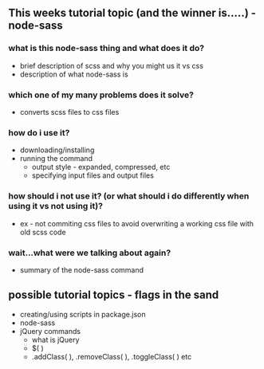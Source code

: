 ## This weeks tutorial topic (and the winner is.....) -  node-sass

### what is this node-sass thing and what does it do?
- brief description of scss and why you might us it vs css
- description of what node-sass is

### which one of my many problems does it solve?
- converts scss files to css files

### how do i use it?
- downloading/installing
- running the command
  - output style - expanded, compressed, etc
  - specifying input files and output files

### how should i not use it? (or what should i do differently when using it vs not using it)?
- ex - not commiting css files to avoid overwriting a working css file with old scss code

### wait...what were we talking about again?
- summary of the node-sass command




## possible tutorial topics - flags in the sand

- creating/using scripts in package.json
- node-sass
- jQuery commands
  - what is jQuery
  - $( )
  - .addClass( ), .removeClass( ), .toggleClass( ) etc
